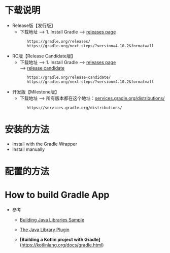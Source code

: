 # 下载说明
   * Release版【发行版】
      + 下载地址  --> 1. Install Gradle --> [releases page](https://gradle.org/releases)<br>
         ```
            https://gradle.org/releases/
            https://gradle.org/next-steps/?version=4.10.2&format=all
         ```
   * RC版【Release Candidate版】
      + 下载地址 --> 1. Install Gradle --> [releases page](https://gradle.org/releases)<br> --> [release candidate ](https://gradle.org/release-candidate)
         ```
            https://gradle.org/release-candidate/
            https://gradle.org/next-steps/?version=4.10.2&format=all
         ```
   * 开发版【Milestone版】
      + 下载地址 --> 所有版本都在这个地址：[services.gradle.org/distributions/](https://services.gradle.org/distributions/)<br>
         ```
            https://services.gradle.org/distributions/
         ```
# 安装的方法
   * Install with the Gradle Wrapper
   * Install manually
# 配置的方法


# How to build Gradle App
   * 参考
      + [Building Java Libraries Sample](https://docs.gradle.org/current/samples/sample_building_java_libraries.html)<br>
      + [The Java Library Plugin](https://docs.gradle.org/current/userguide/java_library_plugin.html)<br>
      
      + **[Building a Kotlin project with Gradle]**(https://kotlinlang.org/docs/gradle.html)<br>
